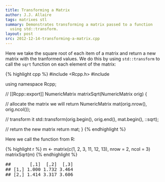 ```yaml
---
title: Transforming a Matrix
author: J.J. Allaire
tags: matrixes stl
summary: Demonstrates transforming a matrix passed to a function 
  using std::transform.
layout: post
src: 2012-12-14-transforming-a-matrix.cpp
---
```

Here we take the square root of each item of a matrix and return a 
new matrix with the tranformed values. We do this by using
`std::transform` to call the `sqrt` function on each element of
the matrix:

{% highlight cpp %}
#include <Rcpp.h>
#include <cmath>

using namespace Rcpp;

// [[Rcpp::export]]
NumericMatrix matrixSqrt(NumericMatrix orig) {

  // allocate the matrix we will return
  NumericMatrix mat(orig.nrow(), orig.ncol());
  
  // transform it 
  std::transform(orig.begin(), orig.end(), mat.begin(), ::sqrt);
  
  // return the new matrix
  return mat;
}
{% endhighlight %}


Here we call the function from R:

{% highlight r %}
m <- matrix(c(1, 2, 3, 11, 12, 13), nrow = 2, ncol = 3)
matrixSqrt(m)
{% endhighlight %}



<pre class="output">
##       [,1]  [,2]  [,3]
## [1,] 1.000 1.732 3.464
## [2,] 1.414 3.317 3.606
</pre>

